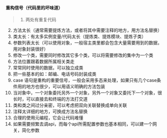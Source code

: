 #### 重构信号（代码里的坏味道）
>1. 两处有重复代码
2. 方法太长（通常需要提炼方法，或者将其中需要注释的地方，用方法名替换）
3. 类太长：有太多实例变量/代码太长（提炼类、提炼模块、提炼子类）
4. 参数列表太长（可以使用对象，一般宿主类里都会包含大量需要用到的数据，用对象封装很好）
5. 修改一个类，需要同时修改其它多个类，可以将需要修改的集中为一个类
6. 方法位置跟着数据所属相关类走
7. 常常同时使用的数据，可以独立成类
8. 把一些基本的如：邮编、电话号码封装成类
9. case 语句是重构的重要信号，一般会采用多态来处理，如果只有几个case条件用的地方也很少，可以用语义明确的方法包装
10. 当对象中，一个对象委托另外一个对象，另外一个对象又委托下一个对象，很长时，可以直接去和终端的方法打交道
11. 类和类之间过分亲密，可以考虑把双向关联替换成单向关联
12. 注释太详细的地方，可换成方法名替换
13. 合理的使用元编程，它会让代码难懂
14. 如果需要频繁去调api，而每个api所需配置参数也基本相同，可以建一个网关，简化参数